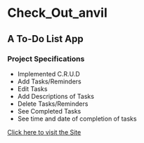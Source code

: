 # Check_Out_anvil

## A To-Do List App

### Project Specifications

- Implemented C.R.U.D
- Add Tasks/Reminders
- Edit Tasks
- Add Descriptions of Tasks
- Delete Tasks/Reminders
- See Completed Tasks
- See time and date of completion of tasks

[Click here to visit the Site](https://checkout.anvil.app)
